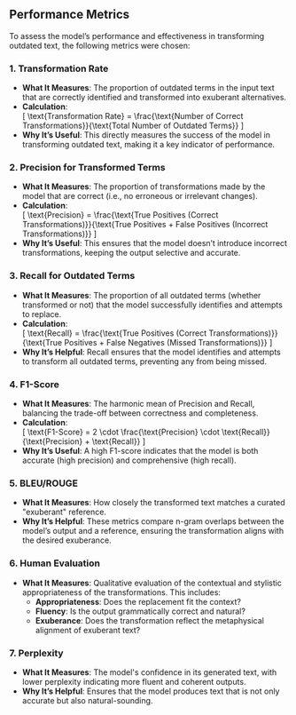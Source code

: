 ## Performance Metrics

To assess the model’s performance and effectiveness in transforming outdated text, the following metrics were chosen:

### 1. **Transformation Rate**
- **What It Measures**: The proportion of outdated terms in the input text that are correctly identified and transformed into exuberant alternatives.
- **Calculation**:  
  \[
  \text{Transformation Rate} = \frac{\text{Number of Correct Transformations}}{\text{Total Number of Outdated Terms}}
  \]
- **Why It’s Useful**: This directly measures the success of the model in transforming outdated text, making it a key indicator of performance.

### 2. **Precision for Transformed Terms**
- **What It Measures**: The proportion of transformations made by the model that are correct (i.e., no erroneous or irrelevant changes).
- **Calculation**:  
  \[
  \text{Precision} = \frac{\text{True Positives (Correct Transformations)}}{\text{True Positives + False Positives (Incorrect Transformations)}}
  \]
- **Why It’s Useful**: This ensures that the model doesn’t introduce incorrect transformations, keeping the output selective and accurate.

### 3. **Recall for Outdated Terms**
- **What It Measures**: The proportion of all outdated terms (whether transformed or not) that the model successfully identifies and attempts to replace.
- **Calculation**:  
  \[
  \text{Recall} = \frac{\text{True Positives (Correct Transformations)}}{\text{True Positives + False Negatives (Missed Transformations)}}
  \]
- **Why It’s Helpful**: Recall ensures that the model identifies and attempts to transform all outdated terms, preventing any from being missed.

### 4. **F1-Score**
- **What It Measures**: The harmonic mean of Precision and Recall, balancing the trade-off between correctness and completeness.
- **Calculation**:  
  \[
  \text{F1-Score} = 2 \cdot \frac{\text{Precision} \cdot \text{Recall}}{\text{Precision} + \text{Recall}}
  \]
- **Why It’s Useful**: A high F1-score indicates that the model is both accurate (high precision) and comprehensive (high recall).

### 5. **BLEU/ROUGE**
- **What It Measures**: How closely the transformed text matches a curated "exuberant" reference.
- **Why It’s Helpful**: These metrics compare n-gram overlaps between the model’s output and a reference, ensuring the transformation aligns with the desired exuberance.

### 6. **Human Evaluation**
- **What It Measures**: Qualitative evaluation of the contextual and stylistic appropriateness of the transformations. This includes:
  - **Appropriateness**: Does the replacement fit the context?
  - **Fluency**: Is the output grammatically correct and natural?
  - **Exuberance**: Does the transformation reflect the metaphysical alignment of exuberant text?

### 7. **Perplexity**
- **What It Measures**: The model's confidence in its generated text, with lower perplexity indicating more fluent and coherent outputs.
- **Why It’s Helpful**: Ensures that the model produces text that is not only accurate but also natural-sounding.